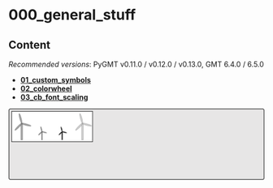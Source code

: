# 000_general_stuff

## Content

_Recommended versions_: PyGMT v0.11.0 / v0.12.0 / v0.13.0, GMT 6.4.0 / 6.5.0

- **[01_custom_symbols](https://github.com/yvonnefroehlich/gmt-pygmt-plotting/tree/main/000_general_stuff/01_custom_symbols)**
- **[02_colorwheel](https://github.com/yvonnefroehlich/gmt-pygmt-plotting/tree/main/000_general_stuff/02_colorwheel)**
- **[03_cb_font_scaling](https://github.com/yvonnefroehlich/gmt-pygmt-plotting/tree/main/000_general_stuff/03_cb_font_scaling)**

![](https://github.com/yvonnefroehlich/gmt-pygmt-plotting/raw/main/_images/github_maps_readme_000general.png)

